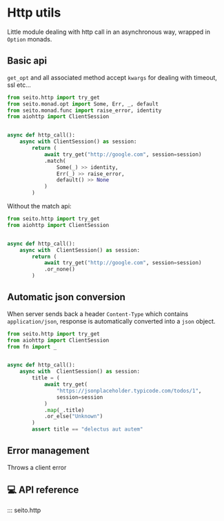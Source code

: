 # Http utils

Little module dealing with http call in an asynchronous way, wrapped
in `Option` monads.

## Basic api

`get_opt` and all associated method accept `kwargs` for dealing with timeout, ssl etc...

```python
from seito.http import try_get
from seito.monad.opt import Some, Err, _, default
from seito.monad.func import raise_error, identity
from aiohttp import ClientSession


async def http_call():
    async with ClientSession() as session:
        return (
            await try_get("http://google.com", session=session)
            .match(
                Some(_) >> identity,
                Err(_) >> raise_error,
                default() >> None
            )
        )
```

Without the match api:

```python
from seito.http import try_get
from aiohttp import ClientSession


async def http_call():
    async with  ClientSession() as session:
        return (
            await try_get("http://google.com", session=session)
            .or_none()
        )
```

## Automatic json conversion

When server sends back a header `Content-Type` which contains `application/json`,
response is automatically converted into a `json` object.

```python
from seito.http import try_get
from aiohttp import ClientSession
from fn import _


async def http_call():
    async with  ClientSession() as session:
        title = (
            await try_get(
                "https://jsonplaceholder.typicode.com/todos/1",
                session=session
            )
            .map(_.title)
            .or_else("Unknown")
        )
        assert title == "delectus aut autem"
```

## Error management

Throws a client error

## 💻 API reference

::: seito.http

